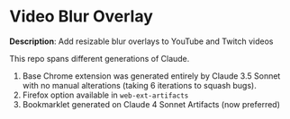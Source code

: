 # Video Blur Overlay
**Description**: Add resizable blur overlays to YouTube and Twitch videos

This repo spans different generations of Claude. 
1. Base Chrome extension was generated entirely by Claude 3.5 Sonnet with no manual alterations (taking 6 iterations to squash bugs).
2. Firefox option available in `web-ext-artifacts`
3. Bookmarklet generated on Claude 4 Sonnet Artifacts (now preferred)
